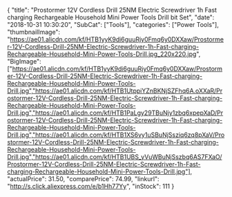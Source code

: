 {
	"title": "Prostormer 12V Cordless Drill 25NM Electric Screwdriver 1h Fast charging Rechargeable Household Mini Power Tools Drill bit Set",
	"date": "2018-10-31 10:30:20",
	"SubCat": ["Tools"],
	"categories": ["Power Tools"],
	"thumbnailImage": "https://ae01.alicdn.com/kf/HTB1yyK9di6guuRjy0Fmq6y0DXXaw/Prostormer-12V-Cordless-Drill-25NM-Electric-Screwdriver-1h-Fast-charging-Rechargeable-Household-Mini-Power-Tools-Drill.jpg_220x220.jpg",
	"BigImage": ["https://ae01.alicdn.com/kf/HTB1yyK9di6guuRjy0Fmq6y0DXXaw/Prostormer-12V-Cordless-Drill-25NM-Electric-Screwdriver-1h-Fast-charging-Rechargeable-Household-Mini-Power-Tools-Drill.jpg","https://ae01.alicdn.com/kf/HTB1UtppiYZnBKNjSZFhq6A.oXXaR/Prostormer-12V-Cordless-Drill-25NM-Electric-Screwdriver-1h-Fast-charging-Rechargeable-Household-Mini-Power-Tools-Drill.jpg","https://ae01.alicdn.com/kf/HTB1PaLgy29TBuNjy1zbq6xpepXaD/Prostormer-12V-Cordless-Drill-25NM-Electric-Screwdriver-1h-Fast-charging-Rechargeable-Household-Mini-Power-Tools-Drill.jpg","https://ae01.alicdn.com/kf/HTB1XS6vy1uSBuNjSsziq6zq8pXaV/Prostormer-12V-Cordless-Drill-25NM-Electric-Screwdriver-1h-Fast-charging-Rechargeable-Household-Mini-Power-Tools-Drill.jpg","https://ae01.alicdn.com/kf/HTB1UBS_yVuWBuNjSszbq6AS7FXaO/Prostormer-12V-Cordless-Drill-25NM-Electric-Screwdriver-1h-Fast-charging-Rechargeable-Household-Mini-Power-Tools-Drill.jpg"],
	"actualPrice": 31.50,
	"comparePrice": 74.99,
	"linkurl": "http://s.click.aliexpress.com/e/b1Hh77Yy",
	"inStock": 111
}
